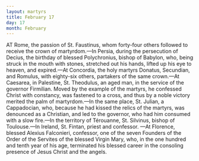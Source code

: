 ```yaml
---
layout: martyrs
title: February 17
day: 17
month: February
---
```

AT Rome, the passion of St. Faustinus, whom
forty-four others followed to receive the crown
of martyrdom.&mdash;In Persia, during the persecution
of Decius, the birthday of blessed Polychronius,
bishop of Babylon, who, being struck in the mouth
with stones, stretched out his hands, lifted up his
eye to heaven, and expired.&mdash;At Concordia, the holy
martyrs Donatus, Secundian, and Romulus, with
eighty-six others, partakers of the same crown.&mdash;At
Caesarea, in Palestine, St. Theodulus, an aged man,
in the service of the governor Firmilian. Moved by
the example of the martyrs, he confessed Christ with
constancy, was fastened to a cross, and thus by a
noble victory merited the palm of martyrdom.&mdash;In
the same place, St. Julian, a Cappadocian, who, because he had kissed the relics of the martyrs, was
denounced as a Christian, and led to the governor,
who had him consumed with a slow fire.&mdash;In the
territory of Térouanne, St. Silvinus, bishop of Toulouse.&mdash;In Ireland, St. Fintan, priest and confessor.
&mdash;At Florence, blessed Alexius Falconieri, confessor,
one of the seven Founders of the Order of the Servites of the blessed Virgin Mary, who, in the one
hundred and tenth year of his age, terminated his
blessed career in the consoling presence of Jesus
Christ and the angels.

